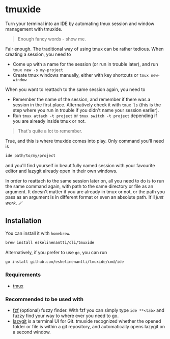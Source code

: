 # tmuxide

Turn your terminal into an IDE by automating tmux session and window management with tmuxide.

> Enough fancy words - show me.

Fair enough. The traditional way of using tmux can be rather tedious. When creating a session, you need to
- Come up with a name for the session (or run in trouble later), and run `tmux new -s my-project` 
- Create tmux windows manually, either with key shortcuts or `tmux new-window`

When you want to reattach to the same session again, you need to
- Remember the name of the session, and remember if there was a session in the first place. Alternatively check it with `tmux ls` (this is the step where you run in trouble if you didn't name your session earlier).
- Run `tmux attach -t project` or `tmux switch -t project` depending if you are already inside tmux or not.

> That's quite a lot to remember.

True, and this is where tmuxide comes into play. Only command you'll need is

```bash
ide path/to/my/project
```
and you'll find yourself in beautifully named session with your favourite editor and lazygit already open in their own windows.

In order to reattach to the same session later on, all you need to do is to run the same command again, with path to the same directory or file as an argument. It doesn't matter if you are already in tmux or not, or the path you pass as an argument is in different format or even an absolute path. It'll *just work*. 🪄

## Installation

You can install it with `homebrew`.

```bash
brew install eskelinenantti/cli/tmuxide
```

Alternatively, if you prefer to use `go`, you can run

```bash
go install github.com/eskelinenantti/tmuxide/cmd/ide
```

### Requirements
- [tmux](https://github.com/tmux/tmux)

### Recommended to be used with
- [fzf](https://github.com/junegunn/fzf) (optional) fuzzy finder. With fzf you can simply type `ide **<tab>` and fuzzy find your way to where ever you need to go.
- [lazygit](https://github.com/jesseduffield/lazygit) is a terminal UI for Git. tmuxide recognized whether the opened folder or file is within a git repository, and automatically opens lazygit on a second window.

